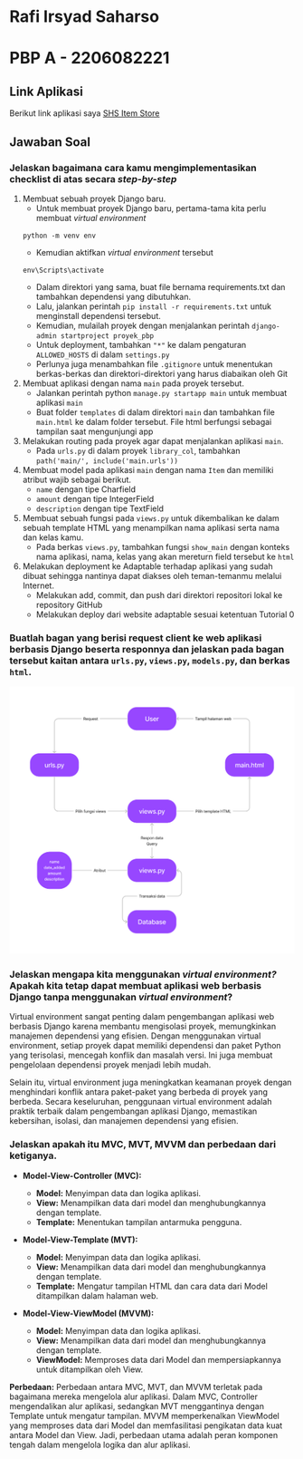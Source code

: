 # Rafi Irsyad Saharso
# PBP A - 2206082221

## Link Aplikasi
Berikut link aplikasi saya [SHS Item Store](https://itemstorerafi.adaptable.app)

## Jawaban Soal

### Jelaskan bagaimana cara kamu mengimplementasikan checklist di atas secara *step-by-step* 
1. Membuat sebuah proyek Django baru.
    - Untuk membuat proyek Django baru, pertama-tama kita perlu membuat *virtual environment*
    ```
    python -m venv env
    ```
    - Kemudian aktifkan *virtual environment* tersebut
    ```
    env\Scripts\activate
    ```
    - Dalam direktori yang sama, buat file bernama requirements.txt dan tambahkan dependensi yang dibutuhkan.
    - Lalu, jalankan perintah `pip install -r requirements.txt` untuk menginstall dependensi tersebut.
    - Kemudian, mulailah proyek dengan menjalankan perintah `django-admin startproject proyek_pbp`
    - Untuk  deployment, tambahkan `"*"` ke dalam pengaturan `ALLOWED_HOSTS` di dalam `settings.py`
    - Perlunya juga menambahkan file `.gitignore` untuk menentukan berkas-berkas dan direktori-direktori yang harus diabaikan oleh Git
2. Membuat aplikasi dengan nama `main` pada proyek tersebut.
    - Jalankan perintah python `manage.py startapp main` untuk membuat aplikasi `main`
    - Buat folder `templates` di dalam direktori `main` dan tambahkan file `main.html` ke dalam folder tersebut. File html berfungsi sebagai tampilan saat mengunjungi app
3. Melakukan routing pada proyek agar dapat menjalankan aplikasi `main`.
    - Pada `urls.py` di dalam proyek `library_col`, tambahkan `path('main/', include('main.urls'))`
4. Membuat model pada aplikasi `main` dengan nama `Item` dan memiliki atribut wajib sebagai berikut.
    - `name` dengan tipe Charfield
    - `amount` dengan tipe IntegerField
    - `description` dengan tipe TextField
5. Membuat sebuah fungsi pada `views.py` untuk dikembalikan ke dalam sebuah template HTML yang menampilkan nama aplikasi serta nama dan kelas kamu.
    - Pada berkas `views.py`, tambahkan fungsi `show_main` dengan konteks nama aplikasi, nama, kelas yang akan mereturn field tersebut ke `html`
6. Melakukan deployment ke Adaptable terhadap aplikasi yang sudah dibuat sehingga nantinya dapat diakses oleh teman-temanmu melalui Internet.
    - Melakukan add, commit, dan push dari direktori repositori lokal ke repository GitHub
    - Melakukan deploy dari website adaptable sesuai ketentuan Tutorial 0

### Buatlah bagan yang berisi request client ke web aplikasi berbasis Django beserta responnya dan jelaskan pada bagan tersebut kaitan antara `urls.py`, `views.py`, `models.py`, dan berkas `html`.
<img src='/aset/flowchart.png'>

### Jelaskan mengapa kita menggunakan ***virtual environment?*** Apakah kita tetap dapat membuat aplikasi web berbasis Django tanpa menggunakan ***virtual environment***?
Virtual environment sangat penting dalam pengembangan aplikasi web berbasis Django karena membantu mengisolasi proyek, memungkinkan manajemen dependensi yang efisien. Dengan menggunakan virtual environment, setiap proyek dapat memiliki dependensi dan paket Python yang terisolasi, mencegah konflik dan masalah versi. Ini juga membuat pengelolaan dependensi proyek menjadi lebih mudah.

Selain itu, virtual environment juga meningkatkan keamanan proyek dengan menghindari konflik antara paket-paket yang berbeda di proyek yang berbeda. Secara keseluruhan, penggunaan virtual environment adalah praktik terbaik dalam pengembangan aplikasi Django, memastikan kebersihan, isolasi, dan manajemen dependensi yang efisien.

### Jelaskan apakah itu MVC, MVT, MVVM dan perbedaan dari ketiganya.
- **Model-View-Controller (MVC):**
    - **Model:** Menyimpan data dan logika aplikasi.
    - **View:** Menampilkan data dari model dan menghubungkannya dengan template.
    - **Template:** Menentukan tampilan antarmuka pengguna.

- **Model-View-Template (MVT):**
    - **Model:** Menyimpan data dan logika aplikasi.
    - **View:** Menampilkan data dari model dan menghubungkannya dengan template.
    - **Template:** Mengatur tampilan HTML dan cara data dari Model ditampilkan dalam halaman web. 

- **Model-View-ViewModel (MVVM):**
    - **Model:** Menyimpan data dan logika aplikasi.
    - **View:** Menampilkan data dari model dan menghubungkannya dengan template.
    - **ViewModel:** Memproses data dari Model dan mempersiapkannya untuk ditampilkan oleh View.

**Perbedaan:**
Perbedaan antara MVC, MVT, dan MVVM terletak pada bagaimana mereka mengelola alur aplikasi. Dalam MVC, Controller mengendalikan alur aplikasi, sedangkan MVT menggantinya dengan Template untuk mengatur tampilan. MVVM memperkenalkan ViewModel yang memproses data dari Model dan memfasilitasi pengikatan data kuat antara Model dan View. Jadi, perbedaan utama adalah peran komponen tengah dalam mengelola logika dan alur aplikasi.